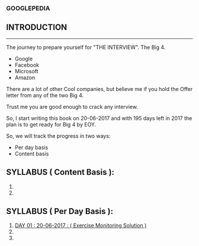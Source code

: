 ### GOOGLEPEDIA

## INTRODUCTION
---

The journey to prepare yourself for "THE INTERVIEW". The Big 4.

* Google
* Facebook
* Microsoft
* Amazon

There are a lot of other Cool companies, but believe me if you hold the Offer letter from any of the two Big 4.

Trust me you are good enough to crack any interview.

So, I start writing this book on 20-06-2017 and with 195 days left in 2017 the plan is to get ready for Big 4 by EOY.

So, we will track the progress in two ways:

* Per day basis
* Content basis

## SYLLABUS ( Content Basis ):

1.
2.

## SYLLABUS ( Per Day Basis ):

1. [DAY 01 : 20-06-2017 : ( Exercise Monitoring Solution ) ](https://github.com/aayush-bhardwaj/GooglePedia/tree/master/Projects/Ex_Monitoring_Solution)
2.
3.